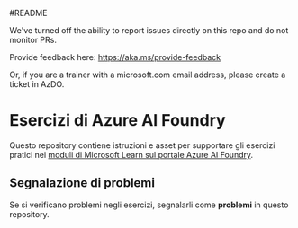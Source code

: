 #README

We've turned off the ability to report issues directly on this repo and do not monitor PRs.

Provide feedback here: https://aka.ms/provide-feedback

Or, if you are a trainer with a microsoft.com email address, please create a ticket in AzDO.

# Esercizi di Azure AI Foundry

Questo repository contiene istruzioni e asset per supportare gli esercizi pratici nei [moduli di Microsoft Learn sul portale Azure AI Foundry](https://learn.microsoft.com/en-us/training/paths/create-custom-copilots-ai-studio/).

## Segnalazione di problemi

Se si verificano problemi negli esercizi, segnalarli come **problemi** in questo repository.

